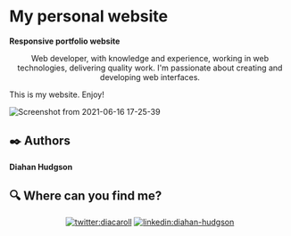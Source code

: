 #  My personal website

**Responsive portfolio website**


<p align='center'>
Web developer, with knowledge and experience, working in web technologies, delivering quality work. I'm passionate about creating and developing web interfaces.
</p>

This is my website. Enjoy! 

![Screenshot from 2021-06-16 17-25-39](https://user-images.githubusercontent.com/51680831/122302891-592f8680-cec8-11eb-8178-20630df1730d.png)



## :black_nib: Authors 

**Diahan Hudgson** 

## :mag: Where can you find me?

<p align="center">
<a href="https://twitter.com/diacaroll" target="_blank">
    <img src="https://img.icons8.com/clouds/100/000000/twitter.png" alt="twitter:diacaroll" /></a>
<a href="https://www.linkedin.com/in/diahan-hudgson/" target="_blank">
    <img src="https://img.icons8.com/clouds/100/000000/linkedin.png" alt="linkedin:diahan-hudgson"/></a>
</p>

